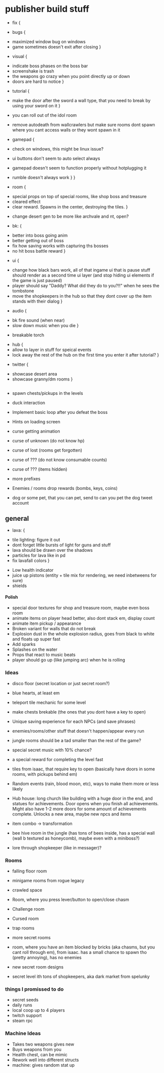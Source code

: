 # publisher build stuff

* fix {
 + bugs {
  - maximized window bug on windows
  - game sometimes doesn't exit after closing
 }

 + visual {
  - indicate boss phases on the boss bar
  - screenshake is trash
  - the weapons go crazy when you point directly up or down
  - doors are hard to notice
 }

 + tutorial {
  - make the door after the sword a wall type, that you need to break by using your sword on it
 }

 + you can roll out of the idol room
 + remove autodeath from wallcrawlers but make sure rooms dont spawn where you cant access walls or they wont spawn in it

 + gamepad {
  - check on windows, this might be linux issue?
 
  - ui buttons don't seem to auto select always
  - gamepad doesn't seem to function properly without hotplugging it
  - rumble doesn't always work
 }
}

* room {
 + special props on top of special rooms, like shop boss and treasure
 + cleared effect
 + clear reward. Spawns in the center, destroying the tiles. 
}

* change desert gen to be more like archvale and nt, open?

* bk: {
 + better into boss going anim
 + better getting out of boss
 + fix how saving works with capturing ths bosses
 + no hit boss battle reward
}

* ui {
 + change how black bars work, all of that ingame ui that is pause stuff should render as a second time ui layer (and stop hiding ui elements if the game is just paused)
 + player should say "Daddy? What did they do to you?!!" when he sees the tombstone
 + move the shopkeepers in the hub so that they dont cover up the item stands with their dialog
}

* audio {
 + bk fire sound (when near)
 + slow down music when you die
}

* breakable torch

+ hub {
 + allow to layer in stuff for speical events
 + lock away the rest of the hub on the first time you enter it after tutorial?
}

* twitter {
 + showcase desert area
 + showcase granny/dm rooms
}

##


* spawn chests/pickups in the levels

* duck interaction
* Implement basic loop after you defeat the boss
* Hints on loading screen  
* curse getting animation

* curse of unknown (do not know hp)
* curse of lost (rooms get forgotten)   
* curse of ??? (do not know consumable counts)
* curse of ??? (items hidden)
* more prefixes

* Enemies / rooms drop rewards (bombs, keys, coins)

* dog or some pet, that you can pet, send to can you pet the dog tweet account

## general

* lava: {
 + tile lighting: figure it out
 + dont forget little bursts of light for guns and stuff
 + lava should be drawn over the shadows
 + particles for lava like in pd
 + fix lavafall colors
}

* Low health indicator
* juice up pistons (entity + tile mix for rendering, we need inbetweens for sure)
* shields

#### Polish

* special door textures for shop and treasure room, maybe even boss room 
* animate items on player head better, also dont stack em, display count 
* animate item pickup / appearance
* Broken variant for walls that do not break
* Explosion dust in the whole explosion radius, goes from black to white and floats up super fast
* Add sparks
* Splashes on the water
* Props that react to music beats
* player should go up (like jumping arc) when he is rolling

### Ideas

* disco floor (secret location or just secret room?)
* blue hearts, at least em

* teleport tile mechanic for some level
* make chests brekable (the ones that you dont have a key to open)
* Unique saving experience for each NPCs (and save phrases)
* enemies/rooms/other stuff that doesn't happen/appear every run

* jungle rooms should be a tad smaller than the rest of the game?
* special secret music with 10% chance?
* a special reward for completing the level fast

* tiles from isaac, that require key to open (basically have doors in some rooms, with pickups behind em)
* Random events (rain, blood moon, etc), ways to make them more or less likely
* Hub house: long church like building with a huge door in the end, and statues for achievements. Door opens when you finish all achievements. Might also have 1-2 more doors for some amount of achievements complete. Unlocks a new area, maybe new npcs and items
* item combo -> transformation
* bee hive room in the jungle (has tons of bees inside, has a special wall (wall b textured as honeycomb), maybe even with a miniboss?)
* lore through shopkeeper (like in messager)?

### Rooms

* falling floor room
* minigame rooms from rogue legacy
* crawled space
* Room, where you press lever/button to open/close chasm
* Challenge room
* Cursed room
* trap rooms
* more secret rooms
* room, where you have an item blocked by bricks (aka chasms, but you cant roll through em), from isaac. has a small chance to spawn tho (pretty annoying), has no enemies
* new secret room designs

* secret level ith tons of shopkeepers, aka dark market from spelunky

### things I promissed to do

* secret seeds
* daily runs
* local coop up to 4 players
* twitch support
* steam rpc

### Machine Ideas

* Takes two weapons gives new 
* Buys weapons from you
* Health chest, can be mimic 
* Rework well into different structs
* machine: gives random stat up
